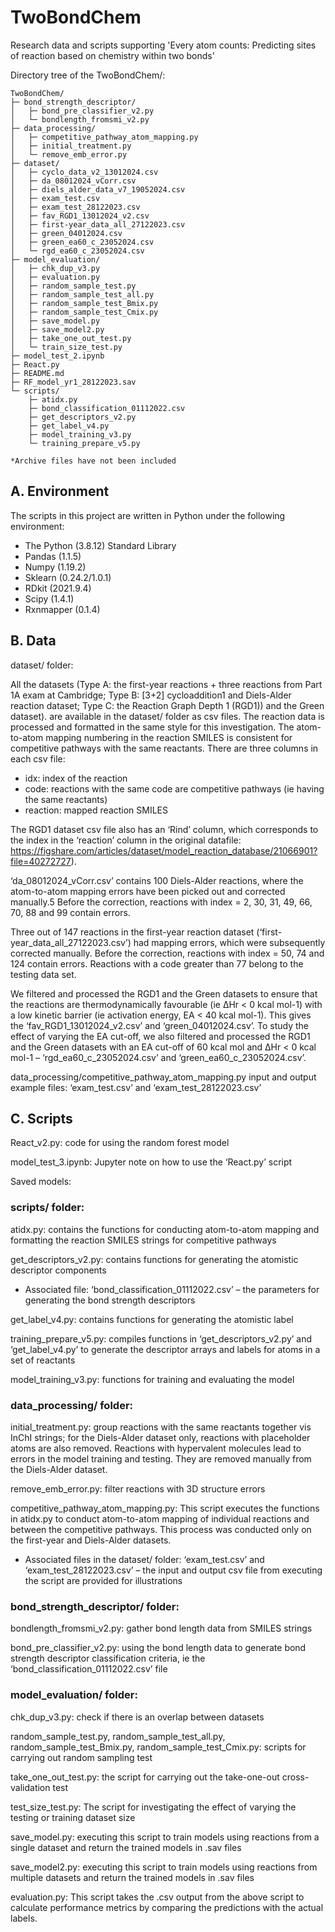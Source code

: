 # TwoBondChem

Research data and scripts supporting 'Every atom counts: Predicting sites of reaction based on chemistry within two bonds'

Directory tree of the TwoBondChem/:

```
TwoBondChem/
├─ bond_strength_descriptor/
│   ├─ bond_pre_classifier_v2.py
│   └─ bondlength_fromsmi_v2.py
├─ data_processing/
│   ├─ competitive_pathway_atom_mapping.py
│   ├─ initial_treatment.py
│   └─ remove_emb_error.py
├─ dataset/
│   ├─ cyclo_data_v2_13012024.csv
│   ├─ da_08012024_vCorr.csv
│   ├─ diels_alder_data_v7_19052024.csv
│   ├─ exam_test.csv
│   ├─ exam_test_28122023.csv
│   ├─ fav_RGD1_13012024_v2.csv
│   ├─ first-year_data_all_27122023.csv
│   ├─ green_04012024.csv
│   ├─ green_ea60_c_23052024.csv
│   └─ rgd_ea60_c_23052024.csv
├─ model_evaluation/
│   ├─ chk_dup_v3.py
│   ├─ evaluation.py
│   ├─ random_sample_test.py
│   ├─ random_sample_test_all.py
│   ├─ random_sample_test_Bmix.py
│   ├─ random_sample_test_Cmix.py
│   ├─ save_model.py
│   ├─ save_model2.py
│   ├─ take_one_out_test.py
│   └─ train_size_test.py
├─ model_test_2.ipynb
├─ React.py
├─ README.md
├─ RF_model_yr1_28122023.sav
└─ scripts/
    ├─ atidx.py
    ├─ bond_classification_01112022.csv
    ├─ get_descriptors_v2.py
    ├─ get_label_v4.py
    ├─ model_training_v3.py
    └─ training_prepare_v5.py

*Archive files have not been included 

```
## A. Environment 

The scripts in this project are written in Python under the following environment:

-	The Python (3.8.12) Standard Library
-	Pandas (1.1.5)
-	Numpy (1.19.2) 
-	Sklearn (0.24.2/1.0.1)
-	RDkit (2021.9.4)
-	Scipy (1.4.1)
-	Rxnmapper (0.1.4)

## B. Data 

dataset/ folder:

All the datasets (Type A: the first-year reactions + three reactions from Part 1A exam at Cambridge; Type B: [3+2] cycloaddition1 and Diels-Alder reaction dataset; Type C: the Reaction Graph Depth 1 (RGD1)) and the Green dataset). are available in the dataset/ folder as csv files. The reaction data is processed and formatted in the same style for this investigation. The atom-to-atom mapping numbering in the reaction SMILES is consistent for competitive pathways with the same reactants. There are three columns in each csv file: 

-	idx: index of the reaction
-	code: reactions with the same code are competitive pathways (ie having the same reactants)
-	reaction: mapped reaction SMILES


The RGD1 dataset csv file also has an ‘Rind’ column, which corresponds to the index in the ‘reaction’ column in the original datafile: 
https://figshare.com/articles/dataset/model_reaction_database/21066901?file=40272727). 


‘da_08012024_vCorr.csv’ contains 100 Diels-Alder reactions, where the atom-to-atom mapping errors have been picked out and corrected manually.5 Before the correction, reactions with index = 2, 30, 31, 49, 66, 70, 88 and 99 contain errors. 


Three out of 147 reactions in the first-year reaction dataset (‘first-year_data_all_27122023.csv’) had mapping errors, which were subsequently corrected manually. Before the correction, reactions with index = 50, 74 and 124 contain errors. Reactions with a code greater than 77 belong to the testing data set. 

We filtered and processed the RGD1 and the Green datasets to ensure that the reactions are thermodynamically favourable (ie ΔHr < 0 kcal mol-1) with a low kinetic barrier (ie activation energy, EA < 40 kcal mol-1). This gives the ‘fav_RGD1_13012024_v2.csv’ and ‘green_04012024.csv’. To study the effect of varying the EA cut-off, we also filtered and processed the RGD1 and the Green datasets with an EA cut-off of 60 kcal mol and ΔHr < 0 kcal mol-1 – ‘rgd_ea60_c_23052024.csv’ and ‘green_ea60_c_23052024.csv’.

data_processing/competitive_pathway_atom_mapping.py input and output example files: ‘exam_test.csv’ and ‘exam_test_28122023.csv’


## C. Scripts 


React_v2.py: code for using the random forest model

model_test_3.ipynb: Jupyter note on how to use the ‘React.py’ script 


Saved models: 



### scripts/ folder: 

atidx.py: contains the functions for conducting atom-to-atom mapping and formatting the reaction SMILES strings for competitive pathways 


get_descriptors_v2.py: contains functions for generating the atomistic descriptor components 

-   Associated file: ‘bond_classification_01112022.csv’ – the parameters for generating the bond strength descriptors 


get_label_v4.py: contains functions for generating the atomistic label 

training_prepare_v5.py: compiles functions in ‘get_descriptors_v2.py’ and ‘get_label_v4.py’ to generate the descriptor arrays and labels for atoms in a set of reactants

model_training_v3.py: functions for training and evaluating the model 


### data_processing/ folder: 


initial_treatment.py: group reactions with the same reactants together vis InChI strings; for the Diels-Alder dataset only, reactions with placeholder atoms are also removed. Reactions with hypervalent molecules lead to errors in the model training and testing. They are removed manually from the Diels-Alder dataset.


remove_emb_error.py: filter reactions with 3D structure errors


competitive_pathway_atom_mapping.py: This script executes the functions in atidx.py to conduct atom-to-atom mapping of individual reactions and between the competitive pathways. This process was conducted only on the first-year and Diels-Alder datasets. 

-   Associated files in the dataset/ folder: ‘exam_test.csv’ and ‘exam_test_28122023.csv’ – the input and output csv file from executing the script are provided for illustrations 


### bond_strength_descriptor/ folder: 


bondlength_fromsmi_v2.py: gather bond length data from SMILES strings 

bond_pre_classifier_v2.py: using the bond length data to generate bond strength descriptor classification criteria, ie the ‘bond_classification_01112022.csv’ file


### model_evaluation/ folder: 


chk_dup_v3.py: check if there is an overlap between datasets


random_sample_test.py, random_sample_test_all.py, random_sample_test_Bmix.py, random_sample_test_Cmix.py: scripts for carrying out random sampling test 


take_one_out_test.py: the script for carrying out the take-one-out cross-validation test 


test_size_test.py: The script for investigating the effect of varying the testing or training dataset size 


save_model.py: executing this script to train models using reactions from a single dataset and return the trained models in .sav files

save_model2.py: executing this script to train models using reactions from multiple datasets and return the trained models in .sav files


evaluation.py: This script takes the .csv output from the above script to calculate performance metrics by comparing the predictions with the actual labels.

